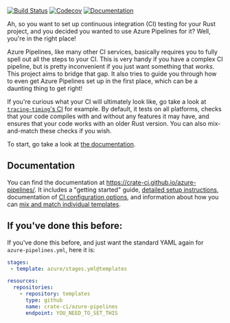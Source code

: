 [![Build Status](https://dev.azure.com/crate-ci/crate-ci/_apis/build/status/azure-pipelines?branchName=master)](https://dev.azure.com/crate-ci/crate-ci/_build/latest?definitionId=3&branchName=master)
[![Codecov](https://codecov.io/github/crate-ci/azure-pipelines/coverage.svg?branch=master)](https://codecov.io/gh/crate-ci/azure-pipelines)
[![Documentation](https://img.shields.io/badge/documentation-here-blue.svg)](https://crate-ci.github.io/azure-pipelines/)

Ah, so you want to set up continuous integration (CI) testing for your
Rust project, and you decided you wanted to use Azure Pipelines for it?
Well, you're in the right place!

Azure Pipelines, like many other CI services, basically requires you to
fully spell out all the steps to your CI. This is very handy if you have
a complex CI pipeline, but is pretty inconvenient if you just want
something that _works_. This project aims to bridge that gap. It also
tries to guide you through how to even get Azure Pipelines set up in the
first place, which can be a daunting thing to get right!

If you're curious what your CI will ultimately look like, go take a look
at [`tracing-timing`'s
CI](https://dev.azure.com/jonhoo/jonhoo/_build/latest?definitionId=1&branchName=master)
for example. By default, it tests on all platforms, checks that your
code compiles with and without any features it may have, and ensures
that your code works with an older Rust version. You can also
mix-and-match these checks if you wish.

To start, go take a look at [the documentation](https://crate-ci.github.io/azure-pipelines/).

## Documentation

You can find the documentation at
https://crate-ci.github.io/azure-pipelines/. It includes a "getting
started" guide, [detailed setup
instructions](https://crate-ci.github.io/azure-pipelines/setup.html),
documentation of [CI configuration
options](https://crate-ci.github.io/azure-pipelines/configuration.html),
and information about how you can [mix and match individual
templates](https://crate-ci.github.io/azure-pipelines/custom.html).

## If you've done this before:

If you've done this before, and just want the standard YAML again for
`azure-pipelines.yml`, here it is:

```yaml
stages:
 - template: azure/stages.yml@templates

resources:
  repositories:
    - repository: templates
      type: github
      name: crate-ci/azure-pipelines
      endpoint: YOU_NEED_TO_SET_THIS
```
